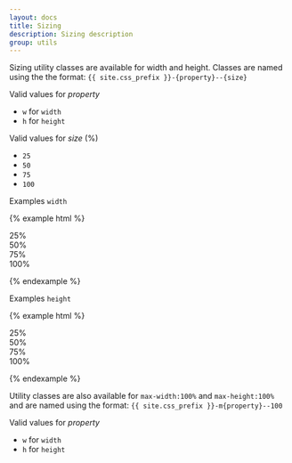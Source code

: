 ```yaml
---
layout: docs
title: Sizing
description: Sizing description
group: utils
---
```

Sizing utility classes are available for width and height. Classes are named using the the format: `{{ site.css_prefix }}-{property}--{size}`

Valid values for _property_
* `w` for `width`
* `h` for `height`

Valid values for _size_ (%)
* `25`
* `50`
* `75`
* `100`

Examples `width`

{% example html %}

<div class="example-sizing"> 
   <div class="{{ site.css_prefix }}-w--25 {{ site.css_prefix }}-p-around--x-small {{ site.css_prefix }}-m-bottom--small">25%</div>
   <div class="{{ site.css_prefix }}-w--50 {{ site.css_prefix }}-p-around--x-small {{ site.css_prefix }}-m-bottom--small">50%</div>
   <div class="{{ site.css_prefix }}-w--75 {{ site.css_prefix }}-p-around--x-small {{ site.css_prefix }}-m-bottom--small">75%</div>
   <div class="{{ site.css_prefix }}-w--100 {{ site.css_prefix }}-p-around--x-small">100%</div>
</div>

{% endexample %}

Examples `height`

{% example html %}

<div class="example-sizing-h"> 
   <div class="{{ site.css_prefix }}-h--25 {{ site.css_prefix }}-p-around--x-small {{ site.css_prefix }}-m-right--small sv-d--inline-block">25%</div>
   <div class="{{ site.css_prefix }}-h--50 {{ site.css_prefix }}-p-around--x-small {{ site.css_prefix }}-m-right--small sv-d--inline-block">50%</div>
   <div class="{{ site.css_prefix }}-h--75 {{ site.css_prefix }}-p-around--x-small {{ site.css_prefix }}-m-right--small sv-d--inline-block">75%</div>
   <div class="{{ site.css_prefix }}-h--100 {{ site.css_prefix }}-p-around--x-small sv-d--inline-block">100%</div>
</div>

{% endexample %}

Utility classes are also available for `max-width:100%` and `max-height:100%` and are named using the format: `{{ site.css_prefix }}-m{property}--100` 

Valid values for _property_
* `w` for `width`
* `h` for `height`

